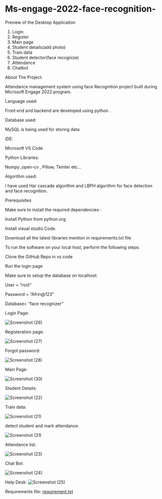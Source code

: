 # Ms-engage-2022-face-recognition-
Preview of the Desktop Application
1.	Login
2.	Register
3.	Main page
4.	Student details(add photo)
5.	Train data
6.	Student detector(face recognize)
7.	Attendance
8.	Chatbot

About The Project:

Attendance management system using face Recognition project built during Microsoft Engage 2022 program.

Language used:

Front end and backend are developed using python .

Database used:

MySQL is being used for storing data

IDE:

Microsoft VS Code

Python Libraries:

Numpy  ,open-cv , Pillow, Tkinter etc...

Algorithm used:

I have used Har cascade algorithm and LBPH algorithm for face detection and face recognition.

Prerequisites

Make sure to install the required dependencies :

Install Python from python.org 

Install visual studio Code.

Download all the latest libraries mention in requirements.txt file

To run the software on your local host, perform the following steps:

Clone the GitHub Repo in vs code

Run the login page 

Make sure to setup the database on localhost:

User = “root”

Password = “Afrin@123”

Database= “face recognizer”

Login Page:

![Screenshot (26)](https://user-images.githubusercontent.com/95588187/170879056-fb00e270-80b0-43c2-8d72-8bc45d01c47d.png)

Registeration page:

![Screenshot (27)](https://user-images.githubusercontent.com/95588187/170879474-7c3cc4dc-197c-4ebf-8adb-a3559150af13.png)

Forgot password:

![Screenshot (28)](https://user-images.githubusercontent.com/95588187/170879515-d81e6b9a-2006-40cc-8307-e940e634b219.png)

Main Page:

![Screenshot (30)](https://user-images.githubusercontent.com/95588187/170879743-59294a54-0ead-4750-a79b-7a680f4c3580.png)

Student Details:

![Screenshot (22)](https://user-images.githubusercontent.com/95588187/170879131-587375ac-1af2-44f9-9aa8-e88a7edae1c5.png)

Train data:

![Screenshot (21)](https://user-images.githubusercontent.com/95588187/170879135-d0f16f08-0633-4bce-8033-851d04ce65e4.png)

detect student and mark attendance:

![Screenshot (31)](https://user-images.githubusercontent.com/95588187/170880227-51909056-99e3-4373-950d-f11e20ea8503.png)

Attendance list:

![Screenshot (23)](https://user-images.githubusercontent.com/95588187/170879109-e4e7fe50-ea84-40fd-9aea-de619cb49f1c.png)

Chat Bot:

![Screenshot (24)](https://user-images.githubusercontent.com/95588187/170879401-b5d2ea9e-4e62-4179-a2b0-4fe321840a8f.png)

Help Desk:
![Screenshot (25)](https://user-images.githubusercontent.com/95588187/170879088-a09982b6-475d-445c-baac-3861933e6c43.png)



Requirements file:
[requirement.txt](https://github.com/Shahin2003/Ms-engage-2022-face-recognition-/files/8793739/requirement.txt)
